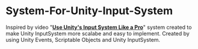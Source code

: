 # System-For-Unity-Input-System

Inspired by video "**[Use Unity's Input System Like a Pro](https://www.youtube.com/watch?v=ZHOWqF-b51k)**" system created to make Unity InputSystem more scalabe and easy to implement. Created by using Unity Events, Scriptable Objects and Unity InputSystem.
